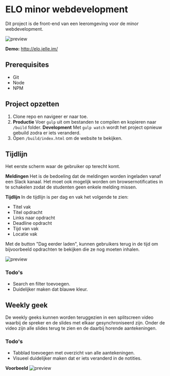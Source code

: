 # ELO minor webdevelopment
Dit project is de front-end van een leeromgeving voor de minor webdevelopment. 

![preview](https://d.pr/i/yNmGyN+)

**Demo:** http://elo.jelle.im/

## Prerequisites
* Git
* Node
* NPM

## Project opzetten
1. Clone repo en navigeer er naar toe.
2. **Productie**
   Voer `gulp` uit om bestanden te compilen en kopieren naar `/build` folder. 
   **Development**
   Met `gulp watch` wordt het project opnieuw gebuild zodra er iets veranderd.
3. Open `/build/index.html` om de website te bekijken.

## Tijdlijn
Het eerste scherm waar de gebruiker op terecht komt.

**Meldingen**
Het is de bedoeling dat de meldingen worden ingeladen vanaf een Slack kanaal. Het moet ook mogelijk worden om browsernotificaties in te schakelen zodat de studenten geen enkele melding missen. 

**Tijdlijn**
In de tijdlijn is per dag en vak het volgende te zien:
* Titel vak
* Titel opdracht
* Links naar opdracht
* Deadline opdracht
* Tijd van vak
* Locatie vak

Met de button "Dag eerder laden", kunnen gebruikers terug in de tijd om bijvoorbeeld opdrachten te bekijken die ze nog moeten inhalen. 

![preview](https://d.pr/i/yNmGyN+)

### Todo's
* Search en filter toevoegen.
* Duidelijker maken dat blauwe kleur.

## Weekly geek
De weekly geeks kunnen worden teruggezien in een splitscreen video waarbij de spreker en de slides met elkaar gesynchroniseerd zijn. Onder de video zijn alle slides terug te zien en de daarbij horende aantekeningen.

### Todo's
- Tabblad toevoegen met overzicht van alle aantekeningen.
- Visueel duidelijker maken dat er iets veranderd in de notities.

**Voorbeeld**
![preview](https://d.pr/i/PAdzLI+)

